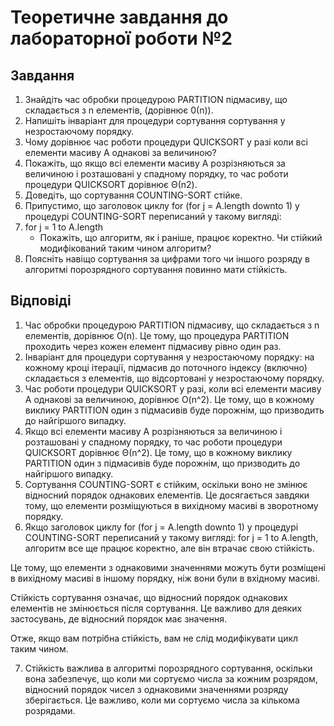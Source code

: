 # Теоретичне завдання до лабораторної роботи №2

## Завдання
1. Знайдіть час обробки процедурою PARTITION підмасиву, що складається з n елементів, (дорівнює 0(n)).
2. Напишіть інваріант для процедури сортування сортування у незростаючому порядку.
3. Чому дорівнює час роботи процедури QUICKSORT у разі коли всі елементи масиву А однакові за величиною?
4. Покажіть, що якщо всі елементи масиву А розрізняються за величиною і розташовані у спадному порядку, то час роботи процедури QUICKSORT дорівнює Θ(n2).
5. Доведіть, що сортування COUNTING-SORT стійке.
6. Припустимо, що заголовок циклу for (for j = A.length downto 1) у процедурі COUNTING-SORT переписаний у такому вигляді:
7. for j = 1 to A.length
   - Покажіть, що алгоритм, як і раніше, працює коректно. Чи стійкий модифікований таким чином алгоритм?
8. Поясніть навіщо сортування за цифрами того чи іншого розряду в алгоритмі порозрядного сортування повинно мати стійкість.


## Відповіді
1. Час обробки процедурою PARTITION підмасиву, що складається з n елементів, дорівнює O(n). Це тому, що процедура PARTITION проходить через кожен елемент підмасиву рівно один раз.
2. Інваріант для процедури сортування у незростаючому порядку: на кожному кроці ітерації, підмасив до поточного індексу (включно) складається з елементів, що відсортовані у незростаючому порядку.
3. Час роботи процедури QUICKSORT у разі, коли всі елементи масиву А однакові за величиною, дорівнює O(n^2). Це тому, що в кожному виклику PARTITION один з підмасивів буде порожнім, що призводить до найгіршого випадку.
4. Якщо всі елементи масиву А розрізняються за величиною і розташовані у спадному порядку, то час роботи процедури QUICKSORT дорівнює Θ(n^2). Це тому, що в кожному виклику PARTITION один з підмасивів буде порожнім, що призводить до найгіршого випадку.
5. Сортування COUNTING-SORT є стійким, оскільки воно не змінює відносний порядок однакових елементів. Це досягається завдяки тому, що елементи розміщуються в вихідному масиві в зворотному порядку.
6. Якщо заголовок циклу for (for j = A.length downto 1) у процедурі COUNTING-SORT переписаний у такому вигляді: for j = 1 to A.length, алгоритм все ще працює коректно, але він втрачає свою стійкість.

Це тому, що елементи з однаковими значеннями можуть бути розміщені в вихідному масиві в іншому порядку, ніж вони були в вхідному масиві.

Стійкість сортування означає, що відносний порядок однакових елементів не змінюється після сортування. Це важливо для деяких застосувань, де відносний порядок має значення.

Отже, якщо вам потрібна стійкість, вам не слід модифікувати цикл таким чином.

7. Стійкість важлива в алгоритмі порозрядного сортування, оскільки вона забезпечує, що коли ми сортуємо числа за кожним розрядом, відносний порядок чисел з однаковими значеннями розряду зберігається. Це важливо, коли ми сортуємо числа за кількома розрядами.